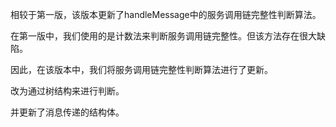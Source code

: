 相较于第一版，该版本更新了handleMessage中的服务调用链完整性判断算法。

在第一版中，我们使用的是计数法来判断服务调用链完整性。但该方法存在很大缺陷。

因此，在该版本中，我们将服务调用链完整性判断算法进行了更新。

改为通过树结构来进行判断。

并更新了消息传递的结构体。